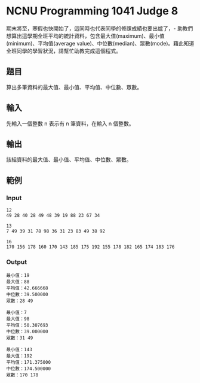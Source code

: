 ﻿# NCNU Programming 1041 Judge 8

期末將至，寒假也快開始了，這同時也代表同學的修課成績也要出爐了，- 助教們想算出這學期全班平均的統計資料，包含最大值(maximum)、最小值(minimum)、平均值(average value)、中位數(median)、眾數(mode)。藉此知道全班同學的學習狀況，請幫忙助教完成這個程式。

## 題目

算出多筆資料的最大值、最小值、平均值、中位數、眾數。

## 輸入

先輸入一個整數 n 表示有 n 筆資料，在輸入 n 個整數。

## 輸出

該組資料的最大值、最小值、平均值、中位數、眾數。

## 範例

### Input

```
12
49 28 40 28 49 48 39 19 88 23 67 34
```

```
13
7 49 39 31 78 98 36 31 23 83 49 38 92
```

```
16
170 156 178 160 170 143 185 175 192 155 178 182 165 174 183 176
```

### Output

```
最小值：19
最大值：88
平均值：42.666668
中位數：39.500000
眾數：28 49
```

```
最小值：7
最大值：98
平均值：50.307693
中位數：39.000000
眾數：31 49
```

```
最小值：143
最大值：192
平均值：171.375000
中位數：174.500000
眾數：170 178
```